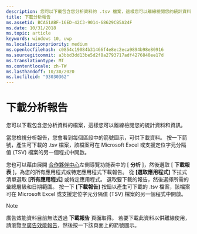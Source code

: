 ```yaml
---
description: 您可以下載包含您分析資料的 .tsv 檔案，這樣您可以離線檢閱您的統計資料和資訊。
title: 下載分析報告
ms.assetid: BCA61ABF-16ED-42C3-9014-68629CB5A24F
ms.date: 10/31/2018
ms.topic: article
keywords: windows 10, uwp
ms.localizationpriority: medium
ms.openlocfilehash: c0854c19084b31466f4e8ec2eca9894b98e80916
ms.sourcegitcommit: a3bbd3dd13be5d2f8a2793717adf4276840ee17d
ms.translationtype: MT
ms.contentlocale: zh-TW
ms.lasthandoff: 10/30/2020
ms.locfileid: "93030362"
---
```

# <a name="download-analytics-reports"></a>下載分析報告


您可以下載包含您分析資料的檔案，這樣您可以離線檢閱您的統計資料和資訊。

當您檢視分析報告，您會看到每個區段中的箭號圖示，可供下載資料。 按一下箭號，產生可下載的 .tsv 檔案，該檔案可在 Microsoft Excel 或支援定位字元分隔值 (TSV) 檔案的另一個程式中開啟。

您也可以藉由展開 [合作夥伴中心](https://partner.microsoft.com/dashboard)左側導覽功能表中的 [ **分析** ]，然後選取 [ **下載報表** ]，為您的所有應用程式或特定應用程式下載報告。 從 **\[選取應用程式\]** 下拉式清單選取 **\[所有應用程式\]** 或特定應用程式。 選取要下載的報告，然後選擇所需的彙總層級和日期範圍。 按一下 **\[下載報告\]** 按鈕以產生可下載的 .tsv 檔案，該檔案可在 Microsoft Excel 或支援定位字元分隔值 (TSV) 檔案的另一個程式中開啟。

> [!NOTE]
> 廣告效能資料目前無法透過 **下載報告** 頁面取得。 若要下載此資料以供離線使用，請瀏覽至[廣告效能報告](advertising-performance-report.md)，然後按一下該頁面上的箭號圖示。 
